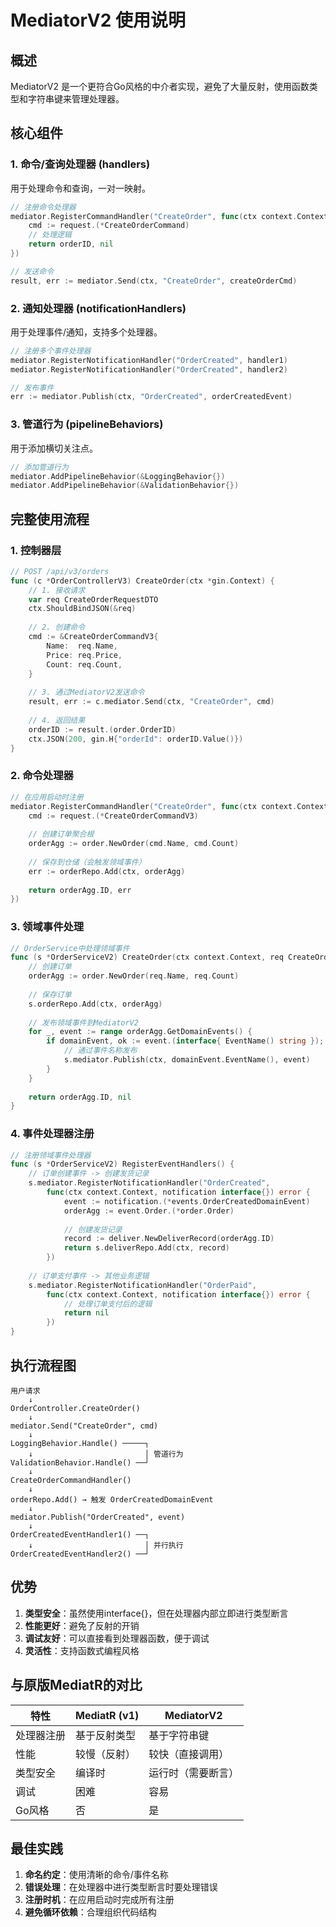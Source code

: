 # MediatorV2 使用说明

## 概述

MediatorV2 是一个更符合Go风格的中介者实现，避免了大量反射，使用函数类型和字符串键来管理处理器。

## 核心组件

### 1. 命令/查询处理器 (handlers)

用于处理命令和查询，一对一映射。

```go
// 注册命令处理器
mediator.RegisterCommandHandler("CreateOrder", func(ctx context.Context, request interface{}) (interface{}, error) {
    cmd := request.(*CreateOrderCommand)
    // 处理逻辑
    return orderID, nil
})

// 发送命令
result, err := mediator.Send(ctx, "CreateOrder", createOrderCmd)
```

### 2. 通知处理器 (notificationHandlers)

用于处理事件/通知，支持多个处理器。

```go
// 注册多个事件处理器
mediator.RegisterNotificationHandler("OrderCreated", handler1)
mediator.RegisterNotificationHandler("OrderCreated", handler2)

// 发布事件
err := mediator.Publish(ctx, "OrderCreated", orderCreatedEvent)
```

### 3. 管道行为 (pipelineBehaviors)

用于添加横切关注点。

```go
// 添加管道行为
mediator.AddPipelineBehavior(&LoggingBehavior{})
mediator.AddPipelineBehavior(&ValidationBehavior{})
```

## 完整使用流程

### 1. 控制器层

```go
// POST /api/v3/orders
func (c *OrderControllerV3) CreateOrder(ctx *gin.Context) {
    // 1. 接收请求
    var req CreateOrderRequestDTO
    ctx.ShouldBindJSON(&req)
    
    // 2. 创建命令
    cmd := &CreateOrderCommandV3{
        Name:  req.Name,
        Price: req.Price,
        Count: req.Count,
    }
    
    // 3. 通过MediatorV2发送命令
    result, err := c.mediator.Send(ctx, "CreateOrder", cmd)
    
    // 4. 返回结果
    orderID := result.(order.OrderID)
    ctx.JSON(200, gin.H{"orderId": orderID.Value()})
}
```

### 2. 命令处理器

```go
// 在应用启动时注册
mediator.RegisterCommandHandler("CreateOrder", func(ctx context.Context, request interface{}) (interface{}, error) {
    cmd := request.(*CreateOrderCommandV3)
    
    // 创建订单聚合根
    orderAgg := order.NewOrder(cmd.Name, cmd.Count)
    
    // 保存到仓储（会触发领域事件）
    err := orderRepo.Add(ctx, orderAgg)
    
    return orderAgg.ID, err
})
```

### 3. 领域事件处理

```go
// OrderService中处理领域事件
func (s *OrderServiceV2) CreateOrder(ctx context.Context, req CreateOrderRequest) (order.OrderID, error) {
    // 创建订单
    orderAgg := order.NewOrder(req.Name, req.Count)
    
    // 保存订单
    s.orderRepo.Add(ctx, orderAgg)
    
    // 发布领域事件到MediatorV2
    for _, event := range orderAgg.GetDomainEvents() {
        if domainEvent, ok := event.(interface{ EventName() string }); ok {
            // 通过事件名称发布
            s.mediator.Publish(ctx, domainEvent.EventName(), event)
        }
    }
    
    return orderAgg.ID, nil
}
```

### 4. 事件处理器注册

```go
// 注册领域事件处理器
func (s *OrderServiceV2) RegisterEventHandlers() {
    // 订单创建事件 -> 创建发货记录
    s.mediator.RegisterNotificationHandler("OrderCreated", 
        func(ctx context.Context, notification interface{}) error {
            event := notification.(*events.OrderCreatedDomainEvent)
            orderAgg := event.Order.(*order.Order)
            
            // 创建发货记录
            record := deliver.NewDeliverRecord(orderAgg.ID)
            return s.deliverRepo.Add(ctx, record)
        })
    
    // 订单支付事件 -> 其他业务逻辑
    s.mediator.RegisterNotificationHandler("OrderPaid", 
        func(ctx context.Context, notification interface{}) error {
            // 处理订单支付后的逻辑
            return nil
        })
}
```

## 执行流程图

```
用户请求
    ↓
OrderController.CreateOrder()
    ↓
mediator.Send("CreateOrder", cmd)
    ↓
LoggingBehavior.Handle() ─────┐
    ↓                         │ 管道行为
ValidationBehavior.Handle() ──┘
    ↓
CreateOrderCommandHandler()
    ↓
orderRepo.Add() → 触发 OrderCreatedDomainEvent
    ↓
mediator.Publish("OrderCreated", event)
    ↓
OrderCreatedEventHandler1() ──┐
    ↓                         │ 并行执行
OrderCreatedEventHandler2() ──┘
```

## 优势

1. **类型安全**：虽然使用interface{}，但在处理器内部立即进行类型断言
2. **性能更好**：避免了反射的开销
3. **调试友好**：可以直接看到处理器函数，便于调试
4. **灵活性**：支持函数式编程风格

## 与原版MediatR的对比

| 特性 | MediatR (v1) | MediatorV2 |
|------|--------------|------------|
| 处理器注册 | 基于反射类型 | 基于字符串键 |
| 性能 | 较慢（反射） | 较快（直接调用） |
| 类型安全 | 编译时 | 运行时（需要断言） |
| 调试 | 困难 | 容易 |
| Go风格 | 否 | 是 |

## 最佳实践

1. **命名约定**：使用清晰的命令/事件名称
2. **错误处理**：在处理器中进行类型断言时要处理错误
3. **注册时机**：在应用启动时完成所有注册
4. **避免循环依赖**：合理组织代码结构 